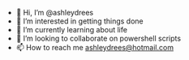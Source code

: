 - 👋 Hi, I’m @ashleydrees
- 👀 I’m interested in getting things done
- 🌱 I’m currently learning about life
- 💞️ I’m looking to collaborate on powershell scripts
- 📫 How to reach me ashleydrees@hotmail.com

<!---
ashleydrees/ashleydrees is a ✨ special ✨ repository because its `README.md` (this file) appears on your GitHub profile.
You can click the Preview link to take a look at your changes.
--->
